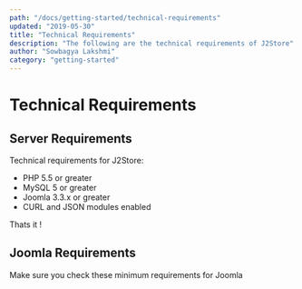 ```yaml
---
path: "/docs/getting-started/technical-requirements"
updated: "2019-05-30"
title: "Technical Requirements"
description: "The following are the technical requirements of J2Store"
author: "Sowbagya Lakshmi"
category: "getting-started"
---
```

# Technical Requirements

## Server Requirements
Technical requirements for J2Store:

* PHP 5.5 or greater
* MySQL 5 or greater
* Joomla 3.3.x or greater
* CURL and JSON modules enabled

Thats it !

## Joomla Requirements

Make sure you check these <link-text url=”[https://docs.joomla.org/Technical_requirements](https://docs.joomla.org/Technical_requirements)” target=”_blank” rel=”noopener”>minimum requirements for Joomla</link-text>